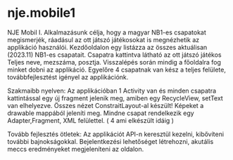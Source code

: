 # nje.mobile1
NJE Mobil I.
Alkalmazásunk célja, hogy a magyar NB1-es csapatokat megismerjék, ráadásul az ott játszó játékosokat is megnézhetik az applikáció használói.
Kezdőoldalon egy listázza az összes aktuálisan (2023.11) NB1-es csapatait. Csapatra kattintva látható az ott játszó játékos Teljes neve, mezszáma, posztja.
Visszalépés során mindig a főoldalra fog minket dobni az applikáció.
Egyelőre 4 csapatnak van kész a teljes felülete, továbbfejlesztést igényel az applikációnk.

Szakmaibb nyelven:
Az applikációban 1 Activity van és minden csapatra kattintással egy új fragment jelenik meg, amiben egy RecycleView, setText van elhelyezve. 
Összes nézet ConstraitLayout-al készült!
Képeket a drawable mappából jeleníti meg.
Mindne csapat rendelkezik egy Adapter,Fragment, XML felülettel. ( 4 ami elkészült idáig )

Tovább fejlesztés ötletek:
Az applikációt API-n keresztül kezelni, kibővíteni további bajnokságokkal.
Bejelentkezési lehetőséget létrehozni, akutális meccs eredményeket megjeleníteni az oldalon.
